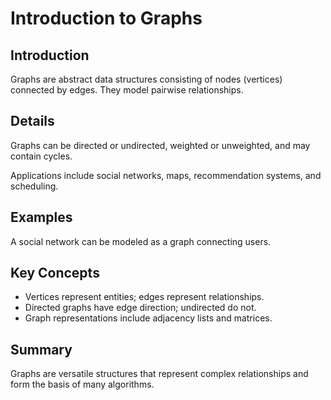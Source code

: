# Introduction to Graphs

## Introduction
Graphs are abstract data structures consisting of nodes (vertices) connected by edges. They model pairwise relationships.

## Details
Graphs can be directed or undirected, weighted or unweighted, and may contain cycles.

Applications include social networks, maps, recommendation systems, and scheduling.

## Examples
A social network can be modeled as a graph connecting users.

## Key Concepts
- Vertices represent entities; edges represent relationships.  
- Directed graphs have edge direction; undirected do not.  
- Graph representations include adjacency lists and matrices.

## Summary
Graphs are versatile structures that represent complex relationships and form the basis of many algorithms.
